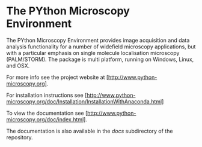 # The PYthon Microscopy Environment

The PYthon Microscopy Environment provides image acquisition and data analysis functionality for a number of  widefield microscopy applications, but with a particular emphasis on single molecule localisation microscopy (PALM/STORM). The package is multi platform, running on Windows, Linux, and OSX.

For more info see the project website at [http://www.python-microscopy.org].

For installation instructions see [http://www.python-microscopy.org/doc/Installation/InstallationWithAnaconda.html]

To view the documentation see [http://www.python-microscopy.org/doc/index.html].

The documentation is also available in the *docs* subdirectory of the repository.

